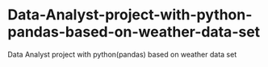 # Data-Analyst-project-with-python-pandas-based-on-weather-data-set
Data Analyst project with python(pandas) based on weather data set
